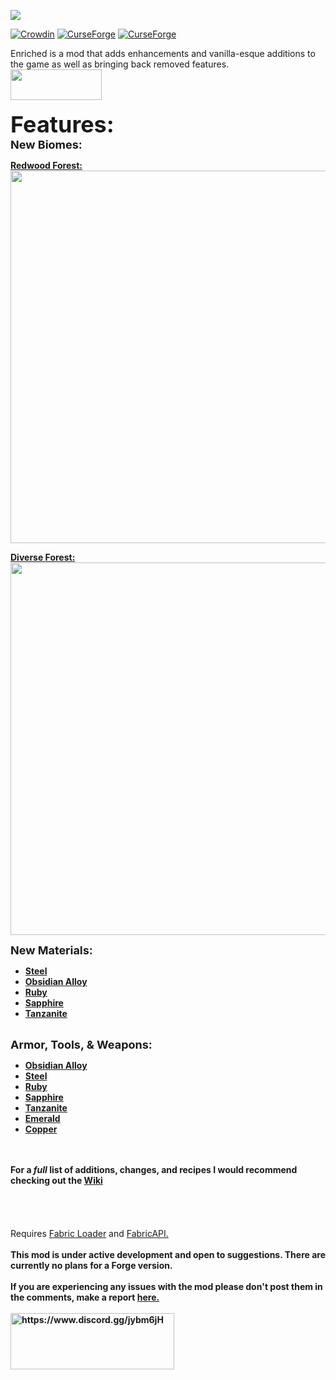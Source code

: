 <p><img src="https://raw.githubusercontent.com/CamoMano/Enriched/master/images/Enriched.png"/></p>

[![Crowdin](https://badges.crowdin.net/vanillaenhanced/localized.svg)](https://crowdin.com/project/vanillaenhanced)
[![CurseForge](http://cf.way2muchnoise.eu/enriched.svg)](https://www.curseforge.com/minecraft/mc-mods/enriched)
[![CurseForge](http://cf.way2muchnoise.eu/versions/enriched.svg)](https://www.curseforge.com/minecraft/mc-mods/enriched)
<p>Enriched is a mod that adds enhancements and vanilla-esque additions to the game as well as bringing back removed features.<br /><a href="https://www.curseforge.com/minecraft/mc-mods/fabric-api" target="_blank" rel="noopener noreferrer"><img src="https://i.imgur.com/Ol1Tcf8.png" alt="" width="146" height="49" /></a><br /><br /><span style="font-size: 36px;"><strong>Features:</strong></span><span style="font-size: 36px;"><strong><span style="font-size: 14px;"><br /><span style="font-size: 18px;">New Biomes:</span><br /></span></strong></span></p>
<p><span style="font-size: 14px;"><strong><a href="https://github.com/CamoMano/Vanilla-Enhanced/wiki/Biomes#redwood-forest" target="_blank" rel="noopener noreferrer">Redwood Forest:</a><br /><img src="https://i.imgur.com/iLhS0ce.png" alt="" width="1125" height="596" /></strong></span></p>
<p><span style="font-size: 14px;"><strong><a href="https://github.com/CamoMano/Vanilla-Enhanced/wiki/Biomes#diverse-forest" target="_blank" rel="noopener noreferrer">Diverse Forest:</a><br /><img src="https://i.imgur.com/Rdhgag3.png" alt="" width="1125" height="596" /><br /></strong></span></p>
<p><span style="font-size: 18px;"><span style="font-size: 18px;"><strong>New Materials:</strong></span></p>
<ul>
<li><span style="font-size: 14px;"><a href="https://github.com/CamoMano/Vanilla-Enhanced/wiki/Steel#items" target="_blank" rel="noopener noreferrer"><strong>Steel</strong></a></span></li>
<li><span style="font-size: 14px;"><a href="https://github.com/CamoMano/Vanilla-Enhanced/wiki/Obsidian-Alloy#items" target="_blank" rel="noopener noreferrer"><strong>Obsidian Alloy</strong></a></span></li>
<li><span style="font-size: 14px;"><a href="https://github.com/CamoMano/Vanilla-Enhanced/wiki/Ruby" target="_blank" rel="noopener noreferrer"><strong>Ruby</strong></a></span></li>
<li><span style="font-size: 14px;"><a href="https://github.com/CamoMano/Vanilla-Enhanced/wiki/Sapphire" target="_blank" rel="noopener noreferrer"><strong>Sapphire</strong></a></span></li>
<li><span style="font-size: 14px;"><a href="https://github.com/CamoMano/Vanilla-Enhanced/wiki/Tanzanite"><strong>Tanzanite</strong></a></span></li>
</ul>
<p><br /><span style="font-size: 18px;"><strong>Armor, Tools, &amp; Weapons:</strong></span></p>
<ul>
<li><span style="font-size: 14px;"><strong><a href="https://github.com/CamoMano/Vanilla-Enhanced/wiki/Obsidian-Alloy" target="_blank" rel="noopener noreferrer">Obsidian Alloy</a></strong></span></li>
<li><span style="font-size: 14px;"><strong><a href="https://github.com/CamoMano/Vanilla-Enhanced/wiki/Steel" target="_blank" rel="noopener noreferrer">Steel</a></strong></span></li>
<li><span style="font-size: 14px;"><strong><a href="https://github.com/CamoMano/Vanilla-Enhanced/wiki/Ruby" target="_blank" rel="noopener noreferrer">Ruby</a></strong></span></li>
<li><span style="font-size: 14px;"><strong><a href="https://github.com/CamoMano/Vanilla-Enhanced/wiki/Sapphire" target="_blank" rel="noopener noreferrer">Sapphire</a></strong></span></li>
<li><span style="font-size: 14px;"><a href="https://github.com/CamoMano/Vanilla-Enhanced/wiki/Tanzanite#armor"><strong>Tanzanite</strong></a></span></li>
<li><span style="font-size: 14px;"><strong><a href="https://github.com/CamoMano/Vanilla-Enhanced/wiki/Emerald" target="_blank" rel="noopener noreferrer">Emerald</a></strong></span></li>
<li><span style="font-size: 14px;"><a href="https://github.com/CamoMano/Vanilla-Enhanced/wiki/Copper"><strong>Copper</strong></a></span></li>
</ul>
<p><br /><br /><span style="font-size: 14px;"><strong>For a <em>full</em> list of additions, changes, and recipes I would recommend checking out the <a href="https://github.com/CamoMano/Vanilla-Enhanced/wiki" target="_blank" rel="noopener noreferrer">Wiki</a></strong></span><br /><br /><br /><br /><br />Requires <a href="https://fabricmc.net/" target="_blank" rel="noopener noreferrer">Fabric Loader</a> and <a href="https://www.curseforge.com/minecraft/mc-mods/fabric-api" target="_blank" rel="noopener noreferrer">FabricAPI.</a><br /><br /><strong>This mod is under active development and open to suggestions. There are currently no plans for a Forge version.<br /><br />If you are experiencing any issues with the mod please don't post them in the comments, make a report <a href="https://github.com/CamoMano/Vanilla-Enhanced/issues" target="_blank" rel="noopener noreferrer">here.</a><br /><br /><a href="https://www.discord.gg/jybm6jH"><img src="https://i.imgur.com/BV5MT5z.png" alt="https://www.discord.gg/jybm6jH" width="262" height="90" /></a><br /></strong></p>
